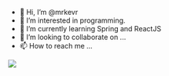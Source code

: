 - 👋 Hi, I’m @mrkevr
- 👀 I’m interested in programming.
- 🌱 I’m currently learning Spring and ReactJS
- 💞️ I’m looking to collaborate on ...
- 📫 How to reach me ...




<p align="left">
  <a href="https://skillicons.dev">
    <img src="https://skillicons.dev/icons?i=stackoverflow,vscode,eclipse,postman,java,mysql,redis,spring,html,css,bootstrap" />
  </a>
</p>
